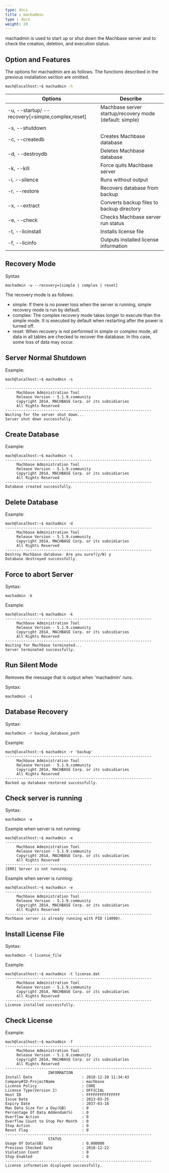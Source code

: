 ```yaml
---
type: docs
title : machadmin
type : docs
weight: 20
---
```


machadmin is used to start up or shut down the Machbase server and to check the creation, deletion, and execution status.

## Option and Features

The options for machadmin are as follows. The functions described in the previous installation section are omitted.

```bash
mach@localhost:~$ machadmin -h
```

| Options| Describe |
|--|--|
|-u, --startup/ --recovery[=simple,complex,reset]|Machbase server startup/recovery mode (default: simple)
|-s, --shutdown | |Machbase server shuts down  normally |
|-c, --createdb |Creates Machbase database |
| -d, --destroydb| Deletes Machbase database |
| -k, --kill| Force quits Machbase server |
| -i, --silence| Runs without output |
| -r, --restore |Recovers database from backup
| -x, --extract| Converts backup files to backup directory |
|-e, --check| Checks Machbase server run status |
|-t, --licinstall| Installs license file |
|-f, --licinfo| Outputs installed license information|

## Recovery Mode

Syntax

```
machadmin -u --recovery=[simple | complex | reset]
```

The recovery mode is as follows:

* simple: If there is no power loss when the server is running, simple recovery mode is run by default. 
* complex: The complex recovery mode takes longer to execute than the simple mode. It is executed by default when restarting after the power is turned off.
* reset: When recovery is not performed in simple or complex mode, all data in all tables are checked to recover the database. In this case, some loss of data may occur.

## Server Normal Shutdown

Example:

```
mach@localhost:~$ machadmin -s
 
-----------------------------------------------------------------
     Machbase Administration Tool
     Release Version - 5.1.9.community
     Copyright 2014, MACHBASE Corp. or its subsidiaries
     All Rights Reserved
-----------------------------------------------------------------
Waiting for the server shut down...
Server shut down successfully.
```

## Create Database

Example:

```
mach@localhost:~$ machadmin -c
-----------------------------------------------------------------
     Machbase Administration Tool
     Release Version - 5.1.9.community
     Copyright 2014, MACHBASE Corp. or its subsidiaries
     All Rights Reserved
-----------------------------------------------------------------
Database created successfully.
```

## Delete Database

Example:

```
mach@localhost:~$ machadmin -d
-----------------------------------------------------------------
     Machbase Administration Tool
     Release Version - 5.1.9.community
     Copyright 2014, MACHBASE Corp. or its subsidiaries
     All Rights Reserved
-----------------------------------------------------------------
Destroy Machbase database- Are you sure?(y/N) y
Database destroyed successfully.
```

## Force to abort Server

Syntax:

```
machadmin -k
```

Example:

```
mach@localhost:~$ machadmin -k
-----------------------------------------------------------------
     Machbase Administration Tool
     Release Version - 5.1.9.community
     Copyright 2014, MACHBASE Corp. or its subsidiaries
     All Rights Reserved
-----------------------------------------------------------------
Waiting for Machbase terminated...
Server terminated successfully.
```

## Run Silent Mode

Removes the message that is output when 'machadmin'  runs.

Syntax:

```
machadmin -i
```

## Database Recovery

Syntax:

```
machadmin -r backup_database_path
```

Example:

```
mach@localhost:~$ machadmin -r 'backup'
-----------------------------------------------------------------
     Machbase Administration Tool
     Release Version - 5.1.9.community
     Copyright 2014, MACHBASE Corp. or its subsidiaries
     All Rights Reserved
-----------------------------------------------------------------
Backed up database restored successfully.
```

## Check server is running

Syntax:

```
machadmin -e
```


Example when server is not running:

```
mach@localhost:~$ machadmin -e
-----------------------------------------------------------------
     Machbase Administration Tool
     Release Version - 5.1.9.community
     Copyright 2014, MACHBASE Corp. or its subsidiaries
     All Rights Reserved
-----------------------------------------------------------------
[ERR] Server is not running.
```


Example when server is running:

```
mach@localhost:~$ machadmin -e
-----------------------------------------------------------------
     Machbase Administration Tool
     Release Version - 5.1.9.community
     Copyright 2014, MACHBASE Corp. or its subsidiaries
     All Rights Reserved
-----------------------------------------------------------------
Machbase server is already running with PID (14098).
```

## Install License File

Syntax:

```
machadmin -t license_file
```


Example:

```
mach@localhost:~$ machadmin -t license.dat
-----------------------------------------------------------------
     Machbase Administration Tool
     Release Version - 5.1.9.community
     Copyright 2014, MACHBASE Corp. or its subsidiaries
     All Rights Reserved
-----------------------------------------------------------------
License installed successfully.
```

## Check License

Example:

```
mach@localhost:~$ machadmin -f
-----------------------------------------------------------------
     Machbase Administration Tool
     Release Version - 5.1.9.community
     Copyright 2014, MACHBASE Corp. or its subsidiaries
     All Rights Reserved
-----------------------------------------------------------------
                   INFORMATION
Install Date                      : 2018-12-20 11:34:43
Company#ID-ProjectName            : machbase
License Policy                    : CORE
License Type(Version 2)           : OFFICIAL
Host ID                           : FFFFFFFFFFFFFFF
Issue Date                        : 2013-03-25
Expiry Date                       : 2037-03-18
Max Data Size For a Day(GB)       : 0
Percentage Of Data Addendum(%)    : 0
Overflow Action                   : 0
Overflow Count to Stop Per Month  : 0
Stop Action                       : 0
Reset Flag                        : 0
-----------------------------------------------------------------
                   STATUS
Usage Of Data(GB)                 : 0.000000
Previous Checked Date             : 2018-12-22
Violation Count                   : 0
Stop Enabled                      : 0
-----------------------------------------------------------------
License information displayed successfully.
```
